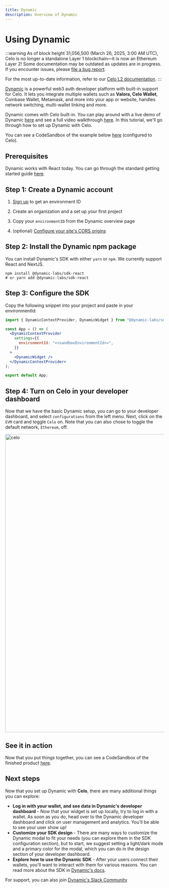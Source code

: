 ```yaml
---
title: Dynamic
description: Overview of Dynamic
---
```


# Using Dynamic

:::warning
As of block height 31,056,500 (March 26, 2025, 3:00 AM UTC), Celo is no longer a standalone Layer 1 blockchain—it is now an Ethereum Layer 2!
Some documentation may be outdated as updates are in progress. If you encounter issues, please [file a bug report](https://github.com/celo-org/docs/issues/new/choose).

For the most up-to-date information, refer to our [Celo L2 documentation](https://docs.celo.org/cel2).
:::

[Dynamic](https://www.dynamic.xyz/) is a powerful web3 auth developer platform with built-in support for Celo. It lets you integrate multiple wallets such as **Valora, Celo Wallet**, Coinbase Wallet, Metamask, and more into your app or website, handles network switching, multi-wallet linking and more.

Dynamic comes with Celo built-in. You can play around with a live demo of Dynamic [here](https://demo.dynamic.xyz/) and see a full video walkthrough [here](https://www.dynamic.xyz/product-walkthrough). In this tutorial, we'll go through how to set up Dynamic with Celo.

You can see a CodeSandbox of the example below [here](https://shv1y7.csb.app/) (configured to Celo).

## Prerequisites

Dynamic works with React today. You can go through the standard getting started guide [here](https://docs.dynamic.xyz/docs/getting-started-with-dynamic).

## Step 1: Create a Dynamic account

1. [Sign up](https://app.dynamic.xyz) to get an environment ID

2. Create an organization and a set up your first project

3. Copy your `environmentID` from the Dynamic overview page

4. (optional) <a href="doc:security" target="_blank"> Configure your site's CORS origins</a>

## Step 2: Install the Dynamic npm package

You can install Dynamic's SDK with either `yarn` or `npm`. We currently support React and NextJS.

```shell
npm install @dynamic-labs/sdk-react
# or yarn add @dynamic-labs/sdk-react
```

## Step 3: Configure the SDK

Copy the following snippet into your project and paste in your environmentId:

```jsx
import { DynamicContextProvider, DynamicWidget } from "@dynamic-labs/sdk-react";

const App = () => (
  <DynamicContextProvider
    settings={{
      environmentId: "<<sandboxEnvironmentId>>",
    }}
  >
    <DynamicWidget />
  </DynamicContextProvider>
);

export default App;
```

## Step 4: Turn on Celo in your developer dashboard

Now that we have the basic Dynamic setup, you can go to your developer dashboard, and select `configurations` from the left menu. Next, click on the `EVM` card and toggle `Celo` on. Note that you can also chose to toggle the default network, `Ethereum`, off.

<img width="948" alt="celo" src="https://user-images.githubusercontent.com/1596208/233650336-6d16feb9-a68c-43f2-b344-08edae9ad456.png" />

## See it in action

Now that you put things together, you can see a CodeSandbox of the finished product [here](https://shv1y7.csb.app/).

## Next steps

Now that you set up Dynamic with **Celo**, there are many additional things you can explore:

- **Log in with your wallet, and see data in Dynamic's developer dashboard** - Now that your widget is set up locally, try to log in with a wallet. As soon as you do, head over to the Dynamic developer dashboard and click on user management and analytics. You'll be able to see your user show up!
- **Customize your SDK design** - There are many ways to customize the Dynamic modal to fit your needs (you can explore them in the SDK configuration section), but to start, we suggest setting a light/dark mode and a primary color for the modal, which you can do in the design section of your developer dashboard.
- **Explore how to use the Dynamic SDK** - After your users connect their wallets, you'll want to interact with them for various reasons. You can read more about the SDK in [Dynamic's docs](https://docs.dynamic.xyz/introduction/welcome).

For support, you can also join [Dynamic's Slack Community](https://dynamic.xyz/slack)
